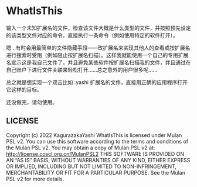 # WhatIsThis

输入一个未知扩展名的文件，检查该文件大概是什么类型的文件，并按照预先设定的该类型文件对应的命令，直接执行一条命令（例如使用特定的软件打开）。

嗯…有时会用最简单的文件隐藏手段——改扩展名来实现其他人的查看或按扩展名进行搜索时受阻（例如阻止按扩展名扫描）。这样我就能使用一个自己的专用扩展名宣示这是我自己文件了，并且避免某些软件按扩展名扫描我的文件，并且通过在自己账户下进行文件关联来轻松打开……总之意外的用户很多呢……

总之就是想实现一个双击比如 .yashi 扩展名的文件，直接用正确的应用程序打开它这样的目标。

还没做完，请勿使用。

## LICENSE

Copyright (c) 2022 KagurazakaYashi WhatIsThis is licensed under Mulan PSL v2. You can use this software according to the terms and conditions of the Mulan PSL v2. You may obtain a copy of Mulan PSL v2 at: http://license.coscl.org.cn/MulanPSL2 THIS SOFTWARE IS PROVIDED ON AN “AS IS” BASIS, WITHOUT WARRANTIES OF ANY KIND, EITHER EXPRESS OR IMPLIED, INCLUDING BUT NOT LIMITED TO NON-INFRINGEMENT, MERCHANTABILITY OR FIT FOR A PARTICULAR PURPOSE. See the Mulan PSL v2 for more details.
